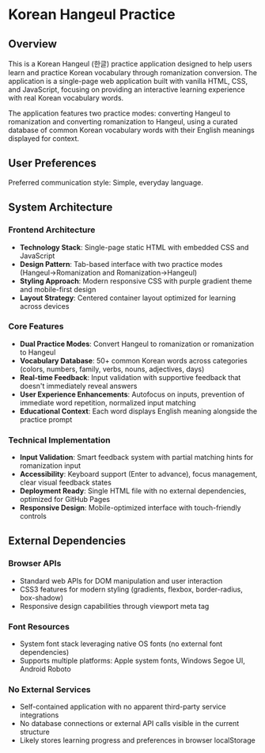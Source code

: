 # Korean Hangeul Practice

## Overview

This is a Korean Hangeul (한글) practice application designed to help users learn and practice Korean vocabulary through romanization conversion. The application is a single-page web application built with vanilla HTML, CSS, and JavaScript, focusing on providing an interactive learning experience with real Korean vocabulary words.

The application features two practice modes: converting Hangeul to romanization and converting romanization to Hangeul, using a curated database of common Korean vocabulary words with their English meanings displayed for context.

## User Preferences

Preferred communication style: Simple, everyday language.

## System Architecture

### Frontend Architecture
- **Technology Stack**: Single-page static HTML with embedded CSS and JavaScript
- **Design Pattern**: Tab-based interface with two practice modes (Hangeul→Romanization and Romanization→Hangeul)
- **Styling Approach**: Modern responsive CSS with purple gradient theme and mobile-first design
- **Layout Strategy**: Centered container layout optimized for learning across devices

### Core Features
- **Dual Practice Modes**: Convert Hangeul to romanization or romanization to Hangeul
- **Vocabulary Database**: 50+ common Korean words across categories (colors, numbers, family, verbs, nouns, adjectives, days)
- **Real-time Feedback**: Input validation with supportive feedback that doesn't immediately reveal answers
- **User Experience Enhancements**: Autofocus on inputs, prevention of immediate word repetition, normalized input matching
- **Educational Context**: Each word displays English meaning alongside the practice prompt

### Technical Implementation
- **Input Validation**: Smart feedback system with partial matching hints for romanization input
- **Accessibility**: Keyboard support (Enter to advance), focus management, clear visual feedback states
- **Deployment Ready**: Single HTML file with no external dependencies, optimized for GitHub Pages
- **Responsive Design**: Mobile-optimized interface with touch-friendly controls

## External Dependencies

### Browser APIs
- Standard web APIs for DOM manipulation and user interaction
- CSS3 features for modern styling (gradients, flexbox, border-radius, box-shadow)
- Responsive design capabilities through viewport meta tag

### Font Resources
- System font stack leveraging native OS fonts (no external font dependencies)
- Supports multiple platforms: Apple system fonts, Windows Segoe UI, Android Roboto

### No External Services
- Self-contained application with no apparent third-party service integrations
- No database connections or external API calls visible in the current structure
- Likely stores learning progress and preferences in browser localStorage